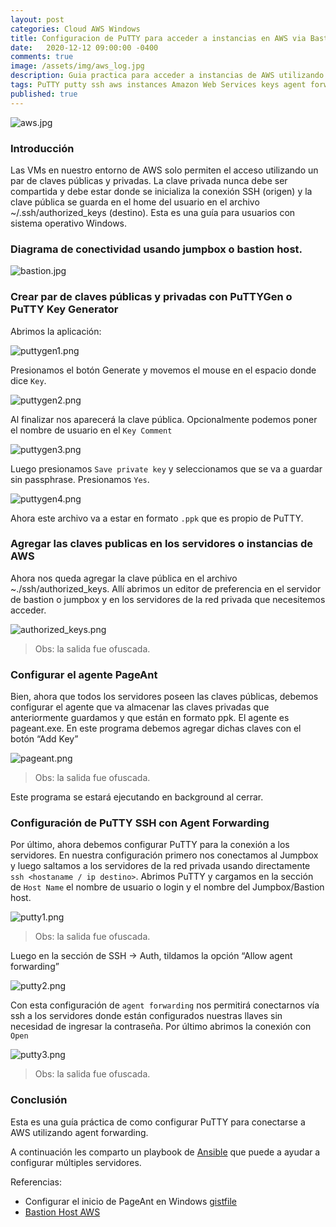 ```yaml
---
layout: post
categories: Cloud AWS Windows
title: Configuracion de PuTTY para acceder a instancias en AWS via Bastion Host.
date:   2020-12-12 09:00:00 -0400
comments: true
image: /assets/img/aws_log.jpg
description: Guia practica para acceder a instancias de AWS utilizando ssh con claves publicas/privadas por medio de un bastion host.
tags: PuTTY putty ssh aws instances Amazon Web Services keys agent forwarding pageant puttygen
published: true
---
```

![aws.jpg][aws.jpg]

[aws.jpg]: /assets/img/aws_logo.jpg


### Introducción

Las VMs en nuestro entorno de AWS solo permiten el acceso utilizando un par de claves públicas y privadas. La clave privada nunca debe ser compartida y debe estar donde se inicializa la conexión SSH (origen) y la clave pública se guarda en el home del usuario en el archivo ~/.ssh/authorized_keys (destino). Esta es una guía para usuarios con sistema operativo Windows.

### Diagrama de conectividad usando jumpbox o bastion host.

![bastion.jpg][bastion.jpg]

[bastion.jpg]: /assets/img/scheme_bastion_aws.png


### Crear par de claves públicas y privadas con PuTTYGen o PuTTY Key Generator

Abrimos la aplicación:

![puttygen1.png][puttygen1.png]

[puttygen1.png]: /assets/img/puttygen1.png

Presionamos el botón Generate y movemos el mouse en el espacio donde dice `Key`.

![puttygen2.png][puttygen2.png]

[puttygen2.png]: /assets/img/puttygen2.png


Al finalizar nos aparecerá la clave pública. Opcionalmente podemos poner el nombre de usuario en el `Key Comment`

![puttygen3.png][puttygen3.png]

[puttygen3.png]: /assets/img/puttygen3.png

Luego presionamos `Save private key` y seleccionamos que se va a guardar sin passphrase. Presionamos `Yes`.

![puttygen4.png][puttygen4.png]

[puttygen4.png]: /assets/img/puttygen4.png

Ahora este archivo va a estar en formato `.ppk` que es propio de PuTTY.

### Agregar las claves publicas en los servidores o instancias de AWS

Ahora nos queda agregar la clave pública en el archivo ~./ssh/authorized_keys. Allí abrimos un editor de preferencia en el servidor de bastion o jumpbox y en los servidores de la red privada que necesitemos acceder.

![authorized_keys.png][authorized_keys.png]

[authorized_keys.png]: /assets/img/authorized_keys.png

> Obs: la salida fue ofuscada.

### Configurar el agente PageAnt

Bien, ahora que todos los servidores poseen las claves públicas, debemos configurar el agente que va almacenar las claves privadas que anteriormente guardamos y que están en formato ppk. El agente es pageant.exe. En este programa debemos agregar dichas claves con el botón “Add Key”


![pageant.png][pageant.png]

[pageant.png]: /assets/img/pageant.png

> Obs: la salida fue ofuscada.

Este programa se estará ejecutando en background al cerrar.


### Configuración de PuTTY SSH con Agent Forwarding

Por último, ahora debemos configurar PuTTY para la conexión a los servidores. En nuestra configuración primero nos conectamos al Jumpbox y luego saltamos a los servidores de la red privada usando directamente `ssh <hostaname / ip destino>`.
Abrimos PuTTY y cargamos en la sección de `Host Name` el nombre de usuario o login y el nombre del Jumpbox/Bastion host.

![putty1.png][putty1.png]

[putty1.png]: /assets/img/putty1.png
> Obs: la salida fue ofuscada.

Luego en la sección de SSH -> Auth, tildamos la opción “Allow agent forwarding”

![putty2.png][putty2.png]

[putty2.png]: /assets/img/putty2.png

Con esta configuración de `agent forwarding` nos permitirá conectarnos vía ssh a los servidores donde están configurados nuestras llaves sin necesidad de ingresar la contraseña. Por último abrimos la conexión con `Open`

![putty3.png][putty3.png]

[putty3.png]: /assets/img/putty3.png
> Obs: la salida fue ofuscada.


### Conclusión
Esta es una guía práctica de como configurar PuTTY para conectarse a AWS utilizando agent forwarding.


A continuación les comparto un playbook de [Ansible](https://www.ansible.com/) que puede a ayudar a configurar múltiples servidores.

<script src="https://gist.github.com/shgonzalez/0fce91939f7fd8c4d094d92b5d7e5b31.js"></script>


Referencias:
* Configurar el inicio de PageAnt en Windows [gistfile](https://gist.github.com/chunter/3ec25dd802c2163265eacfcb6f53cb7d)
* [Bastion Host AWS ](https://aws.amazon.com/es/blogs/security/tag/bastion-host/)